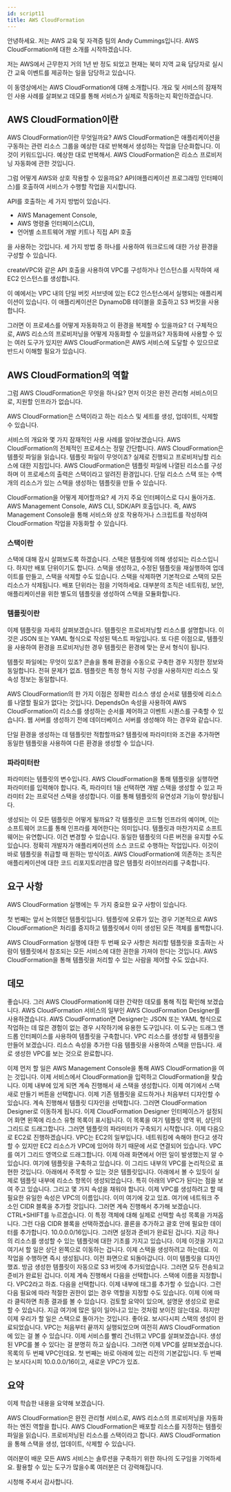 ```yaml
---
id: script11
title: AWS CloudFormation
---
```


안녕하세요. 저는 AWS 교육 및 자격증 팀의 Andy Cummings입니다. AWS CloudFormation에 대한 소개를 시작하겠습니다.

저는 AWS에서 근무한지 거의 1년 반 정도 되었고 현재는 북미 지역 교육 담당자로 실시간 교육 이벤트를 제공하는 일을 담당하고 있습니다.

이 동영상에서는 AWS CloudFormation에 대해 소개합니다. 개요 및 서비스의 잠재적인 사용 사례를 살펴보고 데모를 통해 서비스가 실제로 작동하는지 확인하겠습니다.

## AWS CloudFormation이란

AWS CloudFormation이란 무엇일까요? AWS CloudFormation은 애플리케이션을 구동하는 관련 리소스 그룹을 예상한 대로 반복해서 생성하는 작업을 단순화합니다. 이것이 키워드입니다. 예상한 대로 반복해서. AWS CloudFormation은 리소스 프로비저닝 자동화에 관한 것입니다.

그럼 어떻게 AWS와 상호 작용할 수 있을까요? API(애플리케이션 프로그래밍 인터페이스)를 호출하여 서비스가 수행할 작업을 지시합니다.

API를 호출하는 세 가지 방법이 있습니다.

- AWS Management Console,
- AWS 명령줄 인터페이스(CLI),
- 언어별 소프트웨어 개발 키트나 직접 API 호출

을 사용하는 것입니다. 세 가지 방법 중 하나를 사용하여 워크로드에 대한 가상 환경을 구성할 수 있습니다.

createVPC와 같은 API 호출을 사용하여 VPC를 구성하거나 인스턴스를 시작하여 새 EC2 인스턴스를 생성합니다.

이 예에서는 VPC 내의 단일 버킷 서브넷에 있는 EC2 인스턴스에서 실행되는 애플리케이션이 있습니다. 이 애플리케이션은 DynamoDB 테이블을 호출하고 S3 버킷을 사용합니다.

그러면 이 프로세스를 어떻게 자동화하고 이 환경을 복제할 수 있을까요? 더 구체적으로, AWS 리소스의 프로비저닝을 어떻게 자동화할 수 있을까요? 자동화에 사용할 수 있는 여러 도구가 있지만 AWS CloudFormation은 AWS 서비스에 도달할 수 있으므로 반드시 이해할 필요가 있습니다.

## AWS CloudFormation의 역할

그럼 AWS CloudFormation은 무엇을 하나요? 먼저 이것은 완전 관리형 서비스이므로, 지원할 인프라가 없습니다.

AWS CloudFormation은 스택이라고 하는 리소스 및 세트를 생성, 업데이트, 삭제할 수 있습니다.

서비스의 개요와 몇 가지 잠재적인 사용 사례를 알아보겠습니다. AWS CloudFormation의 전체적인 프로세스는 정말 간단합니다. AWS CloudFormation은 템플릿 파일을 읽습니다. 템플릿 파일이 무엇이죠? 실제로 진행되고 프로비저닝할 리소스에 대한 지침입니다. AWS CloudFormation은 템플릿 파일에 나열된 리소스를 구성하며 이 프로세스의 출력은 스택이라고 알려진 환경입니다. 단일 리소스 스택 또는 수백 개의 리소스가 있는 스택을 생성하는 템플릿을 만들 수 있습니다.

CloudFormation을 어떻게 제어할까요? 세 가지 주요 인터페이스로 다시 돌아가죠. AWS Management Console, AWS CLI, SDK/API 호출입니다. 즉, AWS Management Console을 통해 서비스와 상호 작용하거나 스크립트를 작성하여 CloudFormation 작업을 자동화할 수 있습니다.

### 스택이란

스택에 대해 잠시 살펴보도록 하겠습니다. 스택은 템플릿에 의해 생성되는 리소스입니다. 하지만 배포 단위이기도 합니다. 스택을 생성하고, 수정된 템플릿을 재실행하여 업데이트를 만들고, 스택을 삭제할 수도 있습니다. 스택을 삭제하면 기본적으로 스택의 모든 리소스가 삭제됩니다. 배포 단위라는 점을 기억하세요. 대부분의 조직은 네트워킹, 보안, 애플리케이션을 위한 별도의 템플릿을 생성하여 스택을 모듈화합니다.

### 템플릿이란

이제 템플릿을 자세히 살펴보겠습니다. 템플릿은 프로비저닝할 리소스를 설명합니다. 이것은 JSON 또는 YAML 형식으로 작성된 텍스트 파일입니다. 또 다른 이점으로, 템플릿을 사용하여 환경을 프로비저닝한 경우 템플릿은 환경에 맞는 문서 형식이 됩니다. 

템플릿 파일에는 무엇이 있죠? 콘솔을 통해 환경을 수동으로 구축한 경우 지정한 정보와 동일합니다. 전혀 문제가 없죠. 템플릿은 특정 형식 지정 구성을 사용하지만 리소스 및 속성 정보는 동일합니다. 

AWS CloudFormation의 한 가지 이점은 정확한 리소스 생성 순서로 템플릿에 리소스를 나열할 필요가 없다는 것입니다. DependsOn 속성을 사용하여 AWS CloudFormation이 리소스를 생성하는 순서를 제어하고 이벤트 시퀀스를 구축할 수 있습니다. 웹 서버를 생성하기 전에 데이터베이스 서버를 생성해야 하는 경우와 같습니다. 

단일 환경을 생성하는 데 템플릿만 적합할까요? 템플릿에 파라미터와 조건을 추가하면 동일한 템플릿을 사용하여 다른 환경을 생성할 수 있습니다.

### 파라미터란

파라미터는 템플릿의 변수입니다. AWS CloudFormation을 통해 템플릿을 실행하면 파라미터를 입력해야 합니다. 즉, 파라미터 1을 선택하면 개발 스택을 생성할 수 있고 파라미터 2는 프로덕션 스택을 생성합니다. 이를 통해 템플릿의 유연성과 기능이 향상됩니다.

생성되는 이 모든 템플릿은 어떻게 될까요? 각 템플릿은 코드형 인프라의 예이며, 이는 소프트웨어 코드를 통해 인프라를 제어한다는 의미입니다. 템플릿과 마찬가지로 소프트웨어는 유연합니다. 이건 변경할 수 있습니다. 동일한 템플릿의 다른 버전을 유지할 수도 있습니다. 정확히 개발자가 애플리케이션의 소스 코드로 수행하는 작업입니다. 이것이 바로 템플릿을 취급할 때 원하는 방식이죠. AWS CloudFormation에 의존하는 조직은 애플리케이션에 대한 코드 리포지토리만큼 많은 템플릿 라이브러리를 구축합니다.

## 요구 사항

AWS CloudFormation 실행에는 두 가지 중요한 요구 사항이 있습니다.

첫 번째는 앞서 논의했던 템플릿입니다. 템플릿에 오류가 있는 경우 기본적으로 AWS CloudFormation은 처리를 중지하고 템플릿에서 이미 생성된 모든 객체를 롤백합니다.

AWS CloudFormation 실행에 대한 두 번째 요구 사항은 처리할 템플릿을 호출하는 사람이 템플릿에서 참조되는 모든 서비스에 대한 권한을 가져야 한다는 것입니다. AWS CloudFormation을 통해 템플릿을 처리할 수 있는 사람을 제어할 수도 있습니다.

## 데모

좋습니다. 그러 AWS CloudFormation에 대한 간략한 데모를 통해 직접 확인해 보겠습니다. AWS CloudFormation 서비스의 일부인 AWS CloudFormation Designer를 사용하겠습니다. AWS CloudFormation면 Designer는 JSON 또는 YAML 형식으로 작업하는 데 많은 경험이 없는 경우 시작하기에 유용한 도구입니다. 이 도구는 드래그 앤 드롭 인터페이스를 사용하여 템플릿을 구축합니다. VPC 리소스를 생성할 새 템플릿을 만들어 보겠습니다. 리소스 속성을 추가한 다음 템플릿을 사용하여 스택을 만듭니다. 새로 생성한 VPC를 보는 것으로 완료합니다.

이제 먼저 할 일은 AWS Management Console을 통해 AWS CloudFormation을 여는 것입니다. 이제 서비스에서 CloudFormation을 입력하고 CloudFormation을 찾습니다. 이제 내부에 있게 되면 계속 진행해서 새 스택을 생성합니다. 이제 여기에서 스택 새로 만들기 버튼을 선택합니다. 이제 기존 템플릿을 로드하거나 처음부터 디자인할 수 있습니다. 계속 진행해서 템플릿 디자인을 선택합니다. 그러면 CloudFormation Designer로 이동하게 됩니다. 이제 CloudFormation Designer 인터페이스가 설정되어 화면 왼쪽에 리소스 유형 목록이 표시됩니다. 이 목록을 여기 템플릿 영역 위, 상단의 그리드로 드래그합니다. 그러면 템플릿의 파라미터가 구축되기 시작합니다. 이제 다음으로 EC2로 진행하겠습니다. VPC는 EC2의 일부입니다. 네트워킹에 속해야 한다고 생각할 수 있지만 EC2 리소스가 VPC에 있어야 하기 때문에 서로 연결되어 있습니다. VPC를 여기 그리드 영역으로 드래그합니다. 이제 아래 화면에서 어떤 일이 발생했는지 알 수 있습니다. 여기에 템플릿을 구축하고 있습니다. 이 그리드 내부의 VPC를 논리적으로 표현한 것입니다. 아래에서 주목할 수 있는 것은 템플릿입니다. 아래에서 볼 수 있듯이 실제로 템플릿 내부에 리소스 항목이 생성되었습니다. 특히 아래의 VPC가 된다는 점을 보여 주고 있습니다. 그리고 몇 가지 속성을 채워야 합니다. 이제 VPC를 생성하려고 할 때 필요한 유일한 속성은 VPC의 이름입니다. 이미 여기에 갖고 있죠. 여기에 네트워크 주소인 CIDR 블록을 추가할 것입니다. 그러면 계속 진행해서 추가해 보겠습니다. CTRL+SHIFT를 누르겠습니다. 이 특정 객체에 대해 실제로 선택할 속성 목록을 가져옵니다. 그런 다음 CIDR 블록을 선택하겠습니다. 콜론을 추가하고 괄호 안에 필요한 데이터를 추가합니다. 10.0.0.0/16입니다. 그러면 설정과 준비가 완료된 겁니다. 지금 하나의 리소스를 생성할 수 있는 템플릿에 대한 기초를 가지고 있습니다. 이제 이것을 가지고 여기서 할 일은 상단 왼쪽으로 이동하는 겁니다. 이제 스택을 생성하려고 하는데요. 이 작업을 수행하면 즉시 생성됩니다. 이전 화면으로 되돌아갑니다. 이미 템플릿을 디자인했죠. 방금 생성한 템플릿이 자동으로 S3 버킷에 추가되었습니다. 그러면 모두 전송되고 준비가 완료된 겁니다. 이제 계속 진행해서 다음을 선택합니다. 스택에 이름을 지정합니다. VPC2라고 하죠. 다음을 선택합니다. 이제 내부에 태그를 추가할 수 있습니다. 그런 다음 필요에 따라 적절한 권한이 없는 경우 역할을 지정할 수도 있습니다. 이제 이에 따라 클릭하면 최종 결과를 볼 수 있습니다. 검토할 요약이 있으며, 설명문 생성으로 완료할 수 있습니다. 지금 여기에 많은 일이 일어나고 있는 것처럼 보이진 않는데요. 하지만 이제 우리가 할 일은 스택으로 돌아가는 것입니다. 좋아요. 보시다시피 스택의 생성이 완료되었습니다. VPC는 처음부터 끝까지 실행되었으며 여전히 AWS CloudFormation에 있는 걸 볼 수 있습니다. 이제 서비스를 빨리 건너뛰고 VPC를 살펴보겠습니다. 생성된 VPC를 볼 수 있다는 걸 분명히 하고 싶습니다. 그러면 이제 VPC를 살펴보겠습니다. 목록의 두 번째 VPC인데요. 첫 번째는 바로 아래에 있는 리전의 기본값입니다. 두 번째는 보시다시피 10.0.0.0/16이고, 새로운 VPC가 있죠.

## 요약

이제 학습한 내용을 요약해 보겠습니다.

AWS CloudFormation은 완전 관리형 서비스로, AWS 리소스의 프로비저닝을 자동화하는 엔진 역할을 합니다. AWS CloudFormation은 배포할 리소스를 지정하는 템플릿 파일을 읽습니다. 프로비저닝된 리소스를 스택이라고 합니다. AWS CloudFormation을 통해 스택을 생성, 업데이트, 삭제할 수 있습니다.

여러분이 배운 모든 AWS 서비스는 솔루션을 구축하기 위한 하나의 도구임을 기억하세요. 활용할 수 있는 도구가 많을수록 여러분은 더 강력해집니다.

시청해 주셔서 감사합니다.
